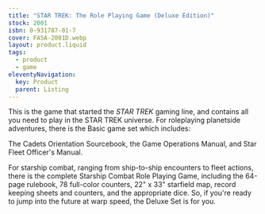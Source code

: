 ```yaml
---
title: "STAR TREK: The Role Playing Game (Deluxe Edition)"
stock: 2001
isbn: 0-931787-01-7
cover: FASA-2001D.webp
layout: product.liquid
tags: 
  - product
  - game
eleventyNavigation:
  key: Product
  parent: Listing
---
```

This is the game that started the *STAR TREK* gaming line, and contains all you need to play in the STAR TREK universe. For roleplaying planetside adventures, there is the Basic game set which includes: 

The Cadets Orientation Sourcebook, the Game Operations Manual, and Star Fleet Officer's Manual. 

For starship combat, ranging from ship-to-ship encounters to fleet actions, there is the complete Starship Combat Role Playing Game, including the 64-page rulebook, 78 full-color counters, 22" x 33" starfield map, record keeping sheets and counters, and the appropriate dice. So, if you're ready to jump into the future at warp speed, the Deluxe Set is for you.